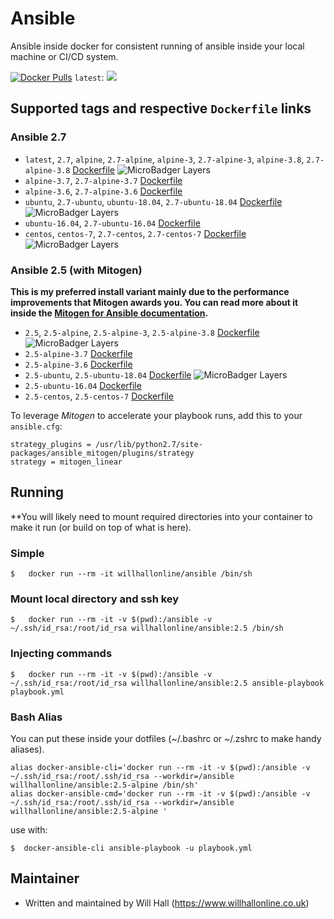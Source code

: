 # Ansible
Ansible inside docker for consistent running of ansible inside your local machine or CI/CD system.

[![Docker Pulls](https://img.shields.io/docker/pulls/willhallonline/ansible.svg)][hub]
```latest```: [![](https://images.microbadger.com/badges/image/willhallonline/ansible.svg)](https://microbadger.com/images/willhallonline/ansible "Get your own image badge on microbadger.com")

## Supported tags and respective ```Dockerfile``` links

### Ansible 2.7

* ```latest```, ```2.7```, ```alpine```, ```2.7-alpine```, ```alpine-3```, ```2.7-alpine-3```,  ```alpine-3.8```, ```2.7-alpine-3.8``` [Dockerfile](https://github.com/willhallonline/docker-ansible/blob/master/ansible27/alpine38/Dockerfile) ![MicroBadger Layers](https://img.shields.io/microbadger/layers/willhallonline/ansible/alpine.svg)
* ```alpine-3.7```, ```2.7-alpine-3.7``` [Dockerfile](https://github.com/willhallonline/docker-ansible/blob/master/ansible27/alpine37/Dockerfile)
* ```alpine-3.6```, ```2.7-alpine-3.6``` [Dockerfile](https://github.com/willhallonline/docker-ansible/blob/master/ansible27/alpine36/Dockerfile)
* ```ubuntu```, ```2.7-ubuntu```, ```ubuntu-18.04```, ```2.7-ubuntu-18.04``` [Dockerfile](https://github.com/willhallonline/docker-ansible/blob/master/ansible27/ubuntu1804/Dockerfile) ![MicroBadger Layers](https://img.shields.io/microbadger/layers/willhallonline/ansible/ubuntu.svg)
* ```ubuntu-16.04```, ```2.7-ubuntu-16.04``` [Dockerfile](https://github.com/willhallonline/docker-ansible/blob/master/ansible27/ubuntu1604/Dockerfile)
* ```centos```, ```centos-7```, ```2.7-centos```, ```2.7-centos-7``` [Dockerfile](https://github.com/willhallonline/docker-ansible/blob/master/ansible27/centos7/Dockerfile) ![MicroBadger Layers](https://img.shields.io/microbadger/layers/willhallonline/ansible/centos.svg)

### Ansible 2.5 (with Mitogen)

**This is my preferred install variant mainly due to the performance improvements that Mitogen awards you. You can read more about it inside the [Mitogen for Ansible documentation](https://mitogen.readthedocs.io/en/stable/ansible.html).**

* ```2.5```, ```2.5-alpine```, ```2.5-alpine-3```, ```2.5-alpine-3.8``` [Dockerfile](https://github.com/willhallonline/docker-ansible/blob/master/ansible25/alpine38/Dockerfile) ![MicroBadger Layers](https://img.shields.io/microbadger/layers/willhallonline/ansible/2.5.svg)
* ```2.5-alpine-3.7``` [Dockerfile](https://github.com/willhallonline/docker-ansible/blob/master/ansible25/alpine37/Dockerfile)
* ```2.5-alpine-3.6``` [Dockerfile](https://github.com/willhallonline/docker-ansible/blob/master/ansible25/alpine36/Dockerfile)
* ```2.5-ubuntu```, ```2.5-ubuntu-18.04``` [Dockerfile](https://github.com/willhallonline/docker-ansible/blob/master/ansible25/ubuntu1804/Dockerfile) ![MicroBadger Layers](https://img.shields.io/microbadger/layers/willhallonline/ansible/2.5-ubuntu.svg)
* ```2.5-ubuntu-16.04``` [Dockerfile](https://github.com/willhallonline/docker-ansible/blob/master/ansible25/ubuntu1604/Dockerfile)
* ```2.5-centos```, ```2.5-centos-7``` [Dockerfile](https://github.com/willhallonline/docker-ansible/blob/master/ansible25/centos7/Dockerfile)

To leverage *Mitogen* to accelerate your playbook runs, add this to your ```ansible.cfg```:

```
strategy_plugins = /usr/lib/python2.7/site-packages/ansible_mitogen/plugins/strategy
strategy = mitogen_linear
```

## Running

**You will likely need to mount required directories into your container to make it run (or build on top of what is here).

### Simple

```
$   docker run --rm -it willhallonline/ansible /bin/sh
```

### Mount local directory and ssh key

```
$   docker run --rm -it -v $(pwd):/ansible -v ~/.ssh/id_rsa:/root/id_rsa willhallonline/ansible:2.5 /bin/sh
```

### Injecting commands

```
$   docker run --rm -it -v $(pwd):/ansible -v ~/.ssh/id_rsa:/root/id_rsa willhallonline/ansible:2.5 ansible-playbook playbook.yml
```

### Bash Alias

You can put these inside your dotfiles (~/.bashrc or ~/.zshrc to make handy aliases).

```
alias docker-ansible-cli='docker run --rm -it -v $(pwd):/ansible -v ~/.ssh/id_rsa:/root/.ssh/id_rsa --workdir=/ansible willhallonline/ansible:2.5-alpine /bin/sh'
alias docker-ansible-cmd='docker run --rm -it -v $(pwd):/ansible -v ~/.ssh/id_rsa:/root/.ssh/id_rsa --workdir=/ansible willhallonline/ansible:2.5-alpine '
```

use with:

```
$  docker-ansible-cli ansible-playbook -u playbook.yml
```

## Maintainer

* Written and maintained by Will Hall (https://www.willhallonline.co.uk)

[hub]: https://hub.docker.com/r/willhallonline/ansible
[microbadger]: https://microbadger.com/images/willhallonline/ansible